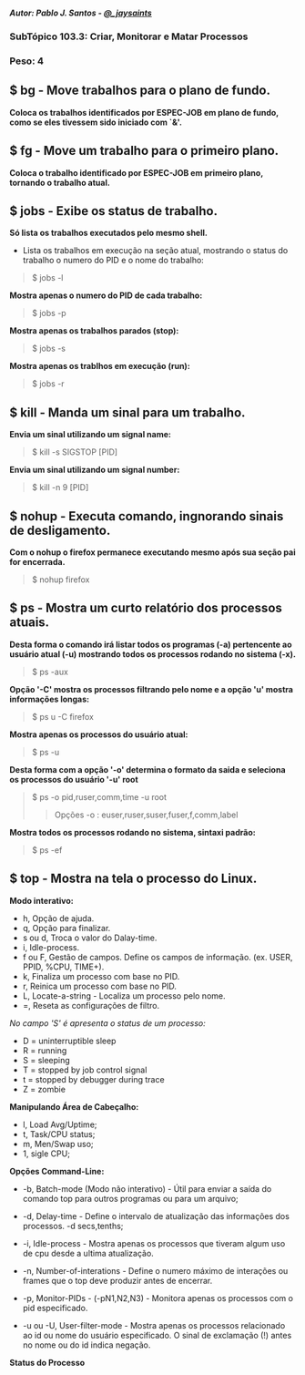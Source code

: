 ##### Autor: Pablo J. Santos - [@_jaysaints](#code)
### SubTópico 103.3: Criar, Monitorar e Matar Processos
### Peso: 4

## $ bg - Move trabalhos para o plano de fundo.
**Coloca os trabalhos identificados por ESPEC-JOB em plano de fundo, como se eles tivessem sido iniciado com `&'.**

## $ fg - Move um trabalho para o primeiro plano.
**Coloca o trabalho identificado por ESPEC-JOB em primeiro plano, tornando o trabalho atual.**

## $ jobs - Exibe os status de trabalho.
**Só lista os trabalhos executados pelo mesmo shell.**
- Lista os trabalhos em execução na seção atual, mostrando o status do trabalho o numero do PID e o nome do trabalho:
> $ jobs -l 
>
**Mostra apenas o numero do PID de cada trabalho:**
> $ jobs -p
>
**Mostra apenas os trabalhos parados (stop):**
> $ jobs -s
>
**Mostra apenas os trablhos em execução (run):**
> $ jobs -r


## $ kill - Manda um sinal para um trabalho.
**Envia um sinal utilizando um signal name:**
> $ kill -s SIGSTOP [PID]
>
**Envia um sinal utilizando um signal number:**
> $ kill -n 9 [PID]

## $ nohup - Executa comando, ingnorando sinais de desligamento.
**Com o nohup o firefox permanece executando mesmo após sua seção pai for encerrada.**
> $ nohup firefox

## $ ps - Mostra um curto relatório dos processos atuais.
**Desta forma o comando irá listar todos os programas (-a) pertencente ao usuário atual (-u) mostrando todos os processos rodando no sistema (-x).**
> $ ps -aux

**Opção '-C' mostra os processos filtrando pelo nome e a opção 'u' mostra informações longas:**
> $ ps u -C firefox

**Mostra apenas os processos do usuário atual:**
> $ ps -u

**Desta forma com a opção '-o' determina o formato da saida e seleciona os processos do usuário '-u' root**
> $ ps -o pid,ruser,comm,time -u root
>> Opções -o : euser,ruser,suser,fuser,f,comm,label  

**Mostra todos os processos rodando no sistema, sintaxi padrão:**
> $ ps -ef

## $ top - Mostra na tela o processo do Linux.
**Modo interativo:**
- h, Opção de ajuda.
- q, Opção para finalizar.
- s ou d, Troca o valor do Dalay-time.
- i, Idle-process.
- f ou F, Gestão de campos. Define os campos de informação. (ex. USER, PPID, %CPU, TIME+).
- k, Finaliza um processo com base no PID.
- r, Reinica um processo com base no PID.
- L, Locate-a-string - Localiza um processo pelo nome.
- =, Reseta as configurações de filtro.

_No campo 'S' é apresenta o status de um processo:_
- D = uninterruptible sleep
- R = running
- S = sleeping
- T = stopped by job control signal
- t = stopped by debugger during trace
- Z = zombie



**Manipulando Área de Cabeçalho:**
- l, Load Avg/Uptime;
- t, Task/CPU status;
- m, Men/Swap uso;
- 1, sigle CPU;

**Opções Command-Line:**
- -b, Batch-mode (Modo não interativo) - Útil para enviar a saída do comando top para outros programas ou para um arquivo;

- -d, Delay-time - Define o intervalo de atualização das informações dos processos. -d secs,tenths;

- -i, Idle-process - Mostra apenas os processos que tiveram algum uso de cpu desde a ultima atualização.

- -n, Number-of-interations - Define o numero máximo de interações ou frames que o top deve produzir antes de encerrar.

- -p, Monitor-PIDs - (-pN1,N2,N3) - Monitora apenas os processos com o pid especificado.

- -u ou -U, User-filter-mode - Mostra apenas os processos relacionado ao id ou nome do usuário especificado. O sinal de exclamação (!) antes no nome ou do id indica negação.

**Status do Processo**




	
